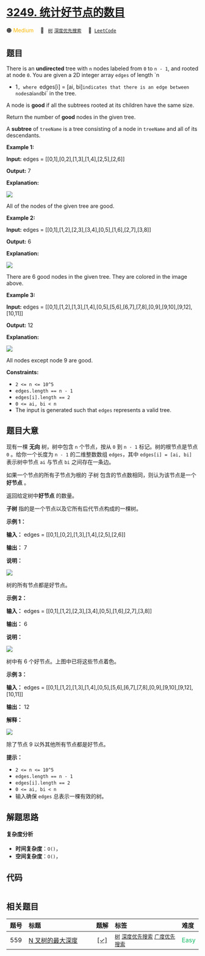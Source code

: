 # [3249. 统计好节点的数目](https://leetcode.com/problems/count-the-number-of-good-nodes)

🟠 <font color=#ffb800>Medium</font>&emsp; 🔖&ensp; [`树`](/leetcode/outline/tag/tree.md) [`深度优先搜索`](/leetcode/outline/tag/depth-first-search.md)&emsp; 🔗&ensp;[`LeetCode`](https://leetcode.com/problems/count-the-number-of-good-nodes)


## 题目

There is an **undirected** tree with `n` nodes labeled from `0` to `n - 1`,
and rooted at node `0`. You are given a 2D integer array `edges` of length `n
- 1`, where `edges[i] = [ai, bi]` indicates that there is an edge between
nodes `ai` and `bi` in the tree.

A node is **good** if all the subtrees rooted at its children have the same
size.

Return the number of **good** nodes in the given tree.

A **subtree** of `treeName` is a tree consisting of a node in `treeName` and
all of its descendants.



**Example 1:**

**Input:** edges = [[0,1],[0,2],[1,3],[1,4],[2,5],[2,6]]

**Output:** 7

**Explanation:**

![](https://assets.leetcode.com/uploads/2024/05/26/tree1.png)

All of the nodes of the given tree are good.

**Example 2:**

**Input:** edges = [[0,1],[1,2],[2,3],[3,4],[0,5],[1,6],[2,7],[3,8]]

**Output:** 6

**Explanation:**

![](https://assets.leetcode.com/uploads/2024/06/03/screenshot-2024-06-03-193552.png)

There are 6 good nodes in the given tree. They are colored in the image above.

**Example 3:**

**Input:** edges =
[[0,1],[1,2],[1,3],[1,4],[0,5],[5,6],[6,7],[7,8],[0,9],[9,10],[9,12],[10,11]]

**Output:** 12

**Explanation:**

![](https://assets.leetcode.com/uploads/2024/08/08/rob.jpg)

All nodes except node 9 are good.



**Constraints:**

  * `2 <= n <= 10^5`
  * `edges.length == n - 1`
  * `edges[i].length == 2`
  * `0 <= ai, bi < n`
  * The input is generated such that `edges` represents a valid tree.


## 题目大意

现有一棵 **无向** 树，树中包含 `n` 个节点，按从 `0` 到 `n - 1` 标记。树的根节点是节点 `0` 。给你一个长度为 `n - 1`
的二维整数数组 `edges`，其中 `edges[i] = [ai, bi]` 表示树中节点 `ai` 与节点 `bi` 之间存在一条边。

如果一个节点的所有子节点为根的 子树 包含的节点数相同，则认为该节点是一个 **好节点** 。

返回给定树中**好节点** 的数量。

**子树**  指的是一个节点以及它所有后代节点构成的一棵树。





**示例 1：**

**输入：** edges = [[0,1],[0,2],[1,3],[1,4],[2,5],[2,6]]

**输出：** 7

**说明：**

![](https://assets.leetcode.com/uploads/2024/05/26/tree1.png)

树的所有节点都是好节点。

**示例 2：**

**输入：** edges = [[0,1],[1,2],[2,3],[3,4],[0,5],[1,6],[2,7],[3,8]]

**输出：** 6

**说明：**

![](https://assets.leetcode.com/uploads/2024/06/03/screenshot-2024-06-03-193552.png)

树中有 6 个好节点。上图中已将这些节点着色。

**示例 3：**

**输入：** edges =
[[0,1],[1,2],[1,3],[1,4],[0,5],[5,6],[6,7],[7,8],[0,9],[9,10],[9,12],[10,11]]

**输出：** 12

**解释：**

![](https://assets.leetcode.com/uploads/2024/08/08/rob.jpg)

除了节点 9 以外其他所有节点都是好节点。



**提示：**

  * `2 <= n <= 10^5`
  * `edges.length == n - 1`
  * `edges[i].length == 2`
  * `0 <= ai, bi < n`
  * 输入确保 `edges` 总表示一棵有效的树。


## 解题思路

#### 复杂度分析

- **时间复杂度**：`O()`，
- **空间复杂度**：`O()`，

## 代码

```javascript

```

## 相关题目

| 题号 | 标题 | 题解 | 标签 | 难度 |
| :------: | :------ | :------: | :------ | :------ |
| 559 | [N 叉树的最大深度](https://leetcode.com/problems/maximum-depth-of-n-ary-tree) | [[✓]](https://2xiao.github.io/leetcode-js/leetcode/problem/0559) |  [`树`](/leetcode/outline/tag/tree.md) [`深度优先搜索`](/leetcode/outline/tag/depth-first-search.md) [`广度优先搜索`](/leetcode/outline/tag/breadth-first-search.md) | <font color=#15bd66>Easy</font> |

<style>
.blue {
    background-color: #096dd9;
    padding: 0.25rem 0.5rem;
    margin: 0;
    font-size: 0.85em;
    border-radius: 3px;
    color: white;
    font-weight: 500;
}
table th:first-of-type { width: 10%; }
table th:nth-of-type(2) { width: 35%; }
table th:nth-of-type(3) { width: 10%; }
table th:nth-of-type(4) { width: 35%; }
table th:nth-of-type(5) { width: 10%; }
</style>
